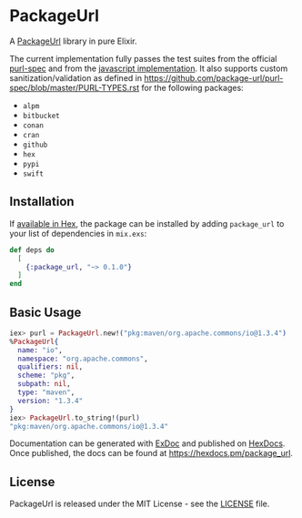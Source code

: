 # PackageUrl

<!-- MODULEDOC -->

A [PackageUrl](https://github.com/package-url/purl-spec) library in pure Elixir.

The current implementation fully passes the test suites from the official
[purl-spec](https://raw.githubusercontent.com/package-url/purl-spec/master/test-suite-data.json)
and from the [javascript
implementation](https://raw.githubusercontent.com/package-url/packageurl-js/master/test/data/test-suite-data.json).
It also supports custom sanitization/validation as defined in
https://github.com/package-url/purl-spec/blob/master/PURL-TYPES.rst for the
following packages:
- `alpm`
- `bitbucket`
- `conan`
- `cran`
- `github`
- `hex`
- `pypi`
- `swift`

## Installation

If [available in Hex](https://hex.pm/docs/publish), the package can be installed
by adding `package_url` to your list of dependencies in `mix.exs`:

```elixir
def deps do
  [
    {:package_url, "~> 0.1.0"}
  ]
end
```

## Basic Usage

```elixir
iex> purl = PackageUrl.new!("pkg:maven/org.apache.commons/io@1.3.4")       
%PackageUrl{
  name: "io",
  namespace: "org.apache.commons",
  qualifiers: nil,
  scheme: "pkg",
  subpath: nil,
  type: "maven",
  version: "1.3.4"
}
iex> PackageUrl.to_string!(purl)
"pkg:maven/org.apache.commons/io@1.3.4"
```

<!-- MODULEDOC -->

Documentation can be generated with
[ExDoc](https://github.com/elixir-lang/ex_doc) and published on
[HexDocs](https://hexdocs.pm). Once published, the docs can be found at
<https://hexdocs.pm/package_url>.

## License

PackageUrl is released under the MIT License - see the [LICENSE](LICENSE)
file.
